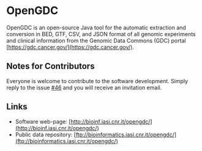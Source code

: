 # OpenGDC
OpenGDC is an open-source Java tool for the automatic extraction and conversion in BED, GTF, CSV, and JSON format of all genomic experiments and clinical information from the Genomic Data Commons (GDC) portal [https://gdc.cancer.gov/](https://gdc.cancer.gov/).

## Notes for Contributors
Everyone is welcome to contribute to the software development. Simply reply to the issue [#46](https://github.com/fabio-cumbo/OpenGDC/issues/46) and you will receive an invitation email.

## Links
- Software web-page: [http://bioinf.iasi.cnr.it/opengdc/](http://bioinf.iasi.cnr.it/opengdc/)
- Public data repository: [ftp://bioinformatics.iasi.cnr.it/opengdc/](ftp://bioinformatics.iasi.cnr.it/opengdc/)
